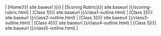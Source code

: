| [Home]({{ site.baseurl }}/) | [Scoring Rubric]({{ site.baseurl }}/scoring-rubric.html) | [Class 1]({{ site.baseurl }}/class1-outline.html) | [Class 2]({{ site.baseurl }}/class2-outline.html) | [Class 3]({{ site.baseurl }}/class3-outline.html) | [Class 4]({{ site.baseurl }}/class4-outline.html) | [Class 5]({{ site.baseurl }}/class5-outline.html) | 